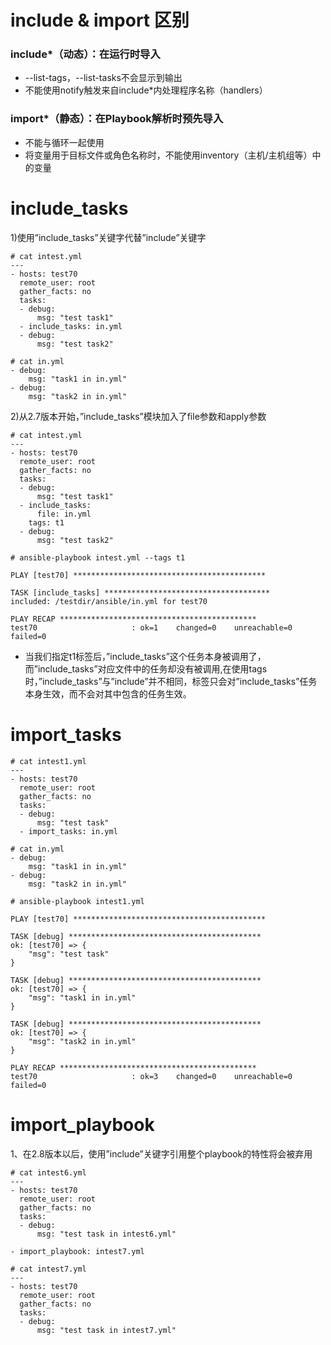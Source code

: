 include & import 区别
===

### include*（动态）：在运行时导入

- --list-tags，--list-tasks不会显示到输出
- 不能使用notify触发来自include*内处理程序名称（handlers）

### import*（静态）：在Playbook解析时预先导入

- 不能与循环一起使用
- 将变量用于目标文件或角色名称时，不能使用inventory（主机/主机组等）中的变量

# include_tasks

1)使用”include_tasks”关键字代替”include”关键字
```
# cat intest.yml
---
- hosts: test70
  remote_user: root
  gather_facts: no
  tasks:
  - debug:
      msg: "test task1"
  - include_tasks: in.yml
  - debug:
      msg: "test task2"
 
# cat in.yml
- debug:
    msg: "task1 in in.yml"
- debug:
    msg: "task2 in in.yml"
```

2)从2.7版本开始，”include_tasks”模块加入了file参数和apply参数
```
# cat intest.yml
---
- hosts: test70
  remote_user: root
  gather_facts: no
  tasks:
  - debug:
      msg: "test task1"
  - include_tasks:
      file: in.yml
    tags: t1
  - debug:
      msg: "test task2"
```

```
# ansible-playbook intest.yml --tags t1
 
PLAY [test70] *******************************************
 
TASK [include_tasks] *************************************
included: /testdir/ansible/in.yml for test70
 
PLAY RECAP ********************************************
test70                     : ok=1    changed=0    unreachable=0    failed=0
```
- 当我们指定t1标签后，”include_tasks”这个任务本身被调用了，而”include_tasks”对应文件中的任务却没有被调用,在使用tags时，”include_tasks”与”include”并不相同，标签只会对”include_tasks”任务本身生效，而不会对其中包含的任务生效。









# import_tasks

```
# cat intest1.yml
---
- hosts: test70
  remote_user: root
  gather_facts: no
  tasks:
  - debug:
      msg: "test task"
  - import_tasks: in.yml
 
# cat in.yml
- debug:
    msg: "task1 in in.yml"
- debug:
    msg: "task2 in in.yml"
```

```
# ansible-playbook intest1.yml
 
PLAY [test70] *******************************************
 
TASK [debug] *******************************************
ok: [test70] => {
    "msg": "test task"
}
 
TASK [debug] *******************************************
ok: [test70] => {
    "msg": "task1 in in.yml"
}
 
TASK [debug] *******************************************
ok: [test70] => {
    "msg": "task2 in in.yml"
}
 
PLAY RECAP ********************************************
test70                     : ok=3    changed=0    unreachable=0    failed=0
```






















# import_playbook

1、在2.8版本以后，使用”include”关键字引用整个playbook的特性将会被弃用
```
# cat intest6.yml
---
- hosts: test70
  remote_user: root
  gather_facts: no
  tasks:
  - debug:
      msg: "test task in intest6.yml"
 
- import_playbook: intest7.yml
 
# cat intest7.yml
---
- hosts: test70
  remote_user: root
  gather_facts: no
  tasks:
  - debug:
      msg: "test task in intest7.yml"
```






